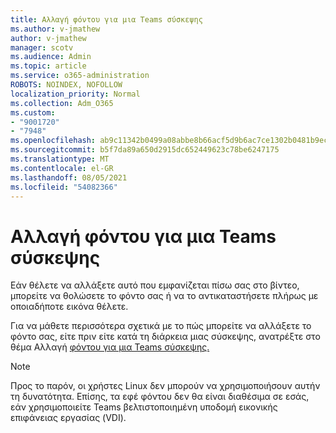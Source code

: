 ```yaml
---
title: Αλλαγή φόντου για μια Teams σύσκεψης
ms.author: v-jmathew
author: v-jmathew
manager: scotv
ms.audience: Admin
ms.topic: article
ms.service: o365-administration
ROBOTS: NOINDEX, NOFOLLOW
localization_priority: Normal
ms.collection: Adm_O365
ms.custom:
- "9001720"
- "7948"
ms.openlocfilehash: ab9c11342b0499a08abbe8b66acf5d9b6ac7ce1302b0481b9ece4f440d4c9886
ms.sourcegitcommit: b5f7da89a650d2915dc652449623c78be6247175
ms.translationtype: MT
ms.contentlocale: el-GR
ms.lasthandoff: 08/05/2021
ms.locfileid: "54082366"
---
```

# <a name="change-your-background-for-a-teams-meeting"></a>Αλλαγή φόντου για μια Teams σύσκεψης

Εάν θέλετε να αλλάξετε αυτό που εμφανίζεται πίσω σας στο βίντεο, μπορείτε να θολώσετε το φόντο σας ή να το αντικαταστήσετε πλήρως με οποιαδήποτε εικόνα θέλετε.

Για να μάθετε περισσότερα σχετικά με το πώς μπορείτε να αλλάξετε το φόντο σας, είτε πριν είτε κατά τη διάρκεια μιας σύσκεψης, ανατρέξτε στο θέμα Αλλαγή [φόντου για μια Teams σύσκεψης.](https://support.microsoft.com/office/change-your-background-for-a-teams-meeting-f77a2381-443a-499d-825e-509a140f4780)

> [!NOTE]
> Προς το παρόν, οι χρήστες Linux δεν μπορούν να χρησιμοποιήσουν αυτήν τη δυνατότητα. Επίσης, τα εφέ φόντου δεν θα είναι διαθέσιμα σε εσάς, εάν χρησιμοποιείτε Teams βελτιστοποιημένη υποδομή εικονικής επιφάνειας εργασίας (VDI).
